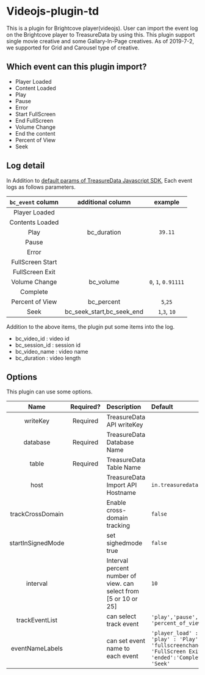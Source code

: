 # Videojs-plugin-td

This is a plugin for Brightcove player(videojs).
User can import the event log on the Brightcove player to TreasureData by using this.
This plugin support single movie creative and some Gallary-In-Page creatives.
As of 2019-7-2, we supported for Grid and Carousel type of creative.

## Which event can this plugin import?

* Player Loaded
* Content Loaded
* Play
* Pause
* Error
* Start FullScreen
* End FullScreen
* Volume Change
* End the content
* Percent of View
* Seek

## Log detail

In Addition to [default params of TreasureData Javascript SDK](https://docs.treasuredata.com/display/public/INT/Brightcove+Player+Import+Integration#BrightcovePlayerImportIntegration-Parameters), Each event logs as follows parameters.

|`bc_event` column|additional column|example|
|:---:|:---:|:---:|
|Player Loaded|||
|Contents Loaded|||
|Play|bc_duration|`39.11`|
|Pause|||
|Error|||
|FullScreen Start|||
|FullScreen Exit|||
|Volume Change|bc_volume|`0`, `1`, `0.91111`|
|Complete|||
|Percent of View|bc_percent|`5`,`25`|
|Seek|bc_seek_start,bc_seek_end|`1`,`3`, `10`|

Addition to the above items, the plugin put some items into the log.

* bc_video_id : video id
* bc_session_id : session id
* bc_video_name : video name
* bc_duration : video length

## Options

This plugin can use some options.

|Name|Required?|Description|Default|
|:---:|:---:|:---|:---|
|writeKey|Required|TreasureData API writeKey||
|database|Required|TreasureData Database Name||
|table|Required|TreasureData Table Name||
|host||TreasureData Import API Hostname|`in.treasuredata.com`|
|trackCrossDomain||Enable cross-domain tracking|`false`|
|startInSignedMode||set sighedmode true|`false`|
|interval||Interval percent number of view. can select from [5 or 10 or 25]|`10`|
|trackEventList||can select track event|`'play','pause','error','fullscreen_change','volume_change','ended', 'percent_of_view','seek','player_load', 'video_loaded'`|
|eventNameLabels||can set event name to each event|`'player_load' : 'Player Loaded','video_loaded' : 'Contents Loaded', 'play' : 'Play', 'pause' : 'Pause', 'error' : 'Error', 'fullscreenchange' : 'FullScreen Start','fullscreenchangeexit' : 'FullScreen Exit', 'volumechange' : 'Volume Change', 'ended':'Complete','percent_of_view' : 'Percent of View', 'seek' : 'Seek'`|


